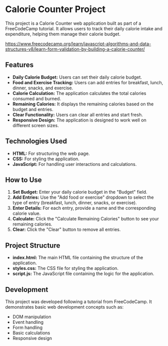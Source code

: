 # Calorie Counter Project

This project is a Calorie Counter web application built as part of a FreeCodeCamp tutorial. It allows users to track their daily calorie intake and expenditure, helping them manage their calorie budget.

https://www.freecodecamp.org/learn/javascript-algorithms-and-data-structures-v8/learn-form-validation-by-building-a-calorie-counter/

## Features

-   **Daily Calorie Budget:** Users can set their daily calorie budget.
-   **Food and Exercise Tracking:** Users can add entries for breakfast, lunch, dinner, snacks, and exercise.
-   **Calorie Calculation:** The application calculates the total calories consumed and burned.
-   **Remaining Calories:** It displays the remaining calories based on the budget and entries.
-   **Clear Functionality:** Users can clear all entries and start fresh.
-   **Responsive Design:** The application is designed to work well on different screen sizes.

## Technologies Used

-   **HTML:** For structuring the web page.
-   **CSS:** For styling the application.
-   **JavaScript:** For handling user interactions and calculations.

## How to Use

1.  **Set Budget:** Enter your daily calorie budget in the "Budget" field.
2.  **Add Entries:** Use the "Add food or exercise" dropdown to select the type of entry (breakfast, lunch, dinner, snacks, or exercise).
3.  **Enter Details:** For each entry, provide a name and the corresponding calorie value.
4.  **Calculate:** Click the "Calculate Remaining Calories" button to see your remaining calories.
5.  **Clear:** Click the "Clear" button to remove all entries.

## Project Structure

-   **index.html:** The main HTML file containing the structure of the application.
-   **styles.css:** The CSS file for styling the application.
-   **script.js:** The JavaScript file containing the logic for the application.

## Development

This project was developed following a tutorial from FreeCodeCamp. It demonstrates basic web development concepts such as:

-   DOM manipulation
-   Event handling
-   Form handling
-   Basic calculations
-   Responsive design